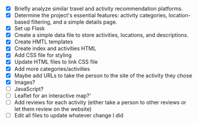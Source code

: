 - [x] Briefly analyze similar travel and activity recommendation platforms.
- [x] Determine the project's essential features: activity categories, location-based filtering, and a simple details page.
- [x] Set up Flask
- [x] Create a simple data file to store activities, locations, and descriptions.
- [x] Create HMTL templates
- [x] Create index and activities HTML
- [x] Add CSS file for styling
- [x] Update HTML files to link CSS file
- [x] Add more categories/activities
- [x] Maybe add URLs to take the person to the site of the activity they chose
- [x] Images?
- [ ] JavaScript?
- [ ] Leaflet for an interactive map?'
- [ ] Add reviews for each activity (either take a person to other reviews or let them review on the website)
- [ ] Edit all files to update whatever change I did
